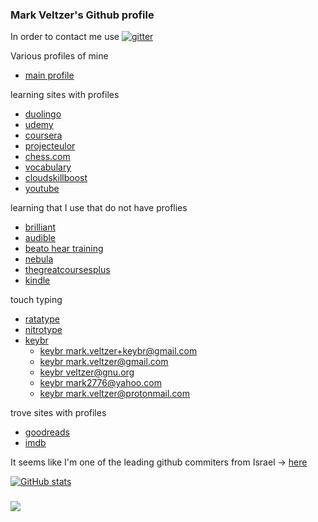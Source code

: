 ### Mark Veltzer's Github profile

In order to contact me use [![gitter](https://badges.gitter.im/Join%20Chat.svg)](https://gitter.im/veltzer/mark.veltzer)

Various profiles of mine

* [main profile](https://veltzer.github.io)

learning sites with profiles
* [duolingo](https://www.duolingo.com/profile/mark.veltzer)
* [udemy](https://www.udemy.com/user/mark-veltzer)
* [coursera](https://www.coursera.org/learner/mark-veltzer)
* [projecteulor](https://projecteuler.net/profile/veltzer.png)
* [chess.com](https://www.chess.com/member/mark_veltzer)
* [vocabulary](https://www.vocabulary.com/profiles/A1UMEJ6T7U94SH)
* [cloudskillboost](https://www.cloudskillsboost.google/public_profiles/f09c6060-43be-4c27-a6f1-375758e8e329)
* [youtube](https://www.youtube.com/@MarkVeltzer)

learning that I use that do not have proflies
* [brilliant](https://brilliant.org)
* [audible](https://www.audible.com)
* [beato hear training](https://app.beatoeartraining.com)
* [nebula](https://nebula.tv)
* [thegreatcoursesplus](https://www.thegreatcoursesplus.com)
* [kindle](https://read.amazon.com)

touch typing
* [ratatype](https://www.ratatype.com/u4784203)
* [nitrotype](https://www.nitrotype.com/racer/veltzer)
* [keybr](https://www.keybr.com)
    * [keybr mark.veltzer+keybr@gmail.com](https://www.keybr.com/profile/t1z6z7j)
    * [keybr mark.veltzer@gmail.com](https://www.keybr.com/profile/01l958g)
    * [keybr veltzer@gnu.org](https://www.keybr.com/profile/m4dnhap)
    * [keybr mark2776@yahoo.com](https://www.keybr.com/profile/65vu5dy)
    * [keybr mark.veltzer@protonmail.com](https://www.keybr.com/profile/5508u71)

trove sites with profiles
* [goodreads](https://www.goodreads.com/user/show/34371877-mark-veltzer)
* [imdb](https://www.imdb.com/user/ur0872999)

It seems like I'm one of the leading github commiters from Israel -> [here](https://github.com/gayanvoice/top-github-users/blob/main/markdown/public_contributions/israel.md)

[![GitHub stats](https://github-readme-stats.vercel.app/api?username=veltzer)](https://github.com/anuraghazra/github-readme-stats)

[//1]: <> (The next link is number of views of my profile)
### ![](https://komarev.com/ghpvc/?username=veltzer)
